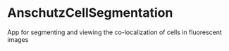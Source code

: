 # AnschutzCellSegmentation
App for segmenting and viewing the co-localization of cells in fluorescent images
